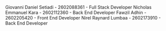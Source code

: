 Giovanni Daniel Setiadi - 2602088361 - Full Stack Developer
Nicholas Emmanuel Kara - 2602112360 - Back End Developer
Fawzil Adhin - 2602205420 - Front End Developer
Nirel Raynard Lumbaa - 2602173910 - Back End Developer
